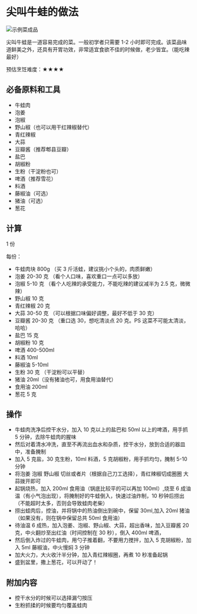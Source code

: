 # 尖叫牛蛙的做法

![示例菜成品](./尖叫牛蛙.jpg)

尖叫牛蛙是一道容易完成的菜。一般初学者只需要 1-2 小时即可完成。该菜品味道鲜美之外，还具有开胃功效，非常适宜食欲不佳的时候做，老少皆宜。（能吃辣最好）

预估烹饪难度：★★★★

## 必备原料和工具

- 牛蛙肉
- 泡姜
- 泡椒
- 野山椒（也可以用干红辣椒替代）
- 青红辣椒
- 大蒜
- 豆瓣酱（推荐郫县豆瓣）
- 盐巴
- 胡椒粉
- 生粉（干淀粉也可）
- 啤酒（推荐雪花）
- 料酒
- 藤椒油（可选）
- 猪油（可选）
- 葱花

## 计算

1 份

每份：

- 牛蛙肉块 800g （买 3 斤活蛙，建议挑小个头的，肉质鲜嫩）
- 泡姜 20-30 克 （看个人口味，喜欢重口一点可以多放）
- 泡椒 5-10 克 （看个人吃辣的承受能力，不能吃辣的建议减半为 2.5 克，微微辣）
- 野山椒 10 克
- 青红辣椒 20 克
- 大蒜 30-50 克 （可以根据口味偏好调整，最好不低于 30 克）
- 豆瓣酱 20-30 克 （重口选 30，想吃清淡点 20 克。PS 这菜不可能太清淡，哈哈）
- 盐巴 15 克
- 胡椒粉 10 克
- 啤酒 400-500ml
- 料酒 10ml
- 藤椒油 5-10ml
- 生粉 30 克 （干淀粉可以平替）
- 猪油 20ml（没有猪油也可，用食用油替代）
- 食用油 200ml
- 葱花 5 克

## 操作

- 牛蛙肉洗净后控干水分，加入 10 克以上的盐巴和 50ml 以上的啤酒，用手抓 5 分钟，去除牛蛙肉的腥味
- 然后对着清水冲洗，直至不再流出血水和杂质，控干水分，放到合适的器皿中，准备腌制
- 加入 5 克盐，30 克生粉，10ml 料酒，5 克胡椒粉，用手抓均匀，腌制 5-10 分钟
- 将泡姜 泡椒 野山椒 切丝或者片（根据自己刀工选择），青红辣椒切成圈圈 大蒜拨开即可
- 起锅烧热，加入 200ml 食用油（锅底比较平的可以再加 100ml）,烧至 6 成油温（有小气泡出现），将腌制好的牛蛙倒入，快速过油炸制，10 秒钟后捞出（不能超时太多，否则会导致蛙肉老柴）
- 捞出蛙肉后，控油，并将锅中的热油倒出到碗中，保留 30ml,加入 20ml 猪油（如果没有，则在锅中保留总共 50ml 食用油）
- 待油温 6 成热，加入泡姜、泡椒、野山椒、大蒜，超出香味，加入豆瓣酱 20 克，中火翻炒至出红油（时间控制在 30 秒），倒入 400ml 啤酒，
- 然后倒入炸过的牛蛙肉，用勺子推着翻，不要用力搅拌，加入 5 克胡椒粉，加入 5ml 藤椒油，中火慢焖 3 分钟
- 加大火力，大火收汁半分钟，加入青红辣椒圈，再煮 10 秒准备起锅
- 盛到盆里，撒上葱花，可以开动了！

## 附加内容

- 控干水分的时候可以选择漏勺按压
- 生粉抓揉的时候要均匀覆盖蛙肉
